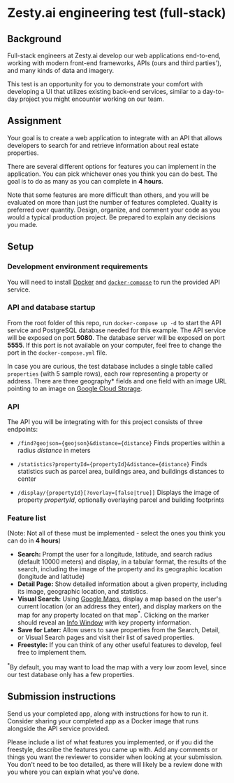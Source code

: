 # Zesty.ai engineering test (full-stack)

## Background

Full-stack engineers at Zesty.ai develop our web applications end-to-end, working with modern front-end frameworks, APIs (ours and third parties'), and many kinds of data and imagery.

This test is an opportunity for you to demonstrate your comfort with developing a UI that utilizes existing back-end services, similar to a day-to-day project you might encounter working on our team.

## Assignment

Your goal is to create a web application to integrate with an API that allows developers to search for and retrieve information about real estate properties.

There are several different options for features you can implement in the application.  You can pick whichever ones you think you can do best.  The goal is to do as many as you can complete in **4 hours**. 

Note that some features are more difficult than others, and you will be evaluated on more than just the number of features completed.  Quality is preferred over quantity.  Design, organize, and comment your code as you would a typical production project.  Be prepared to explain any decisions you made.

## Setup
### Development environment requirements

You will need to install [Docker](https://www.docker.com/products/docker-desktop) and [`docker-compose`](https://docs.docker.com/compose/install/) to run the provided API service.

### API and database startup
From the root folder of this repo, run `docker-compose up -d` to start the API service and PostgreSQL database needed for this example.  The API service will be exposed on port **5080**.  The database server will be exposed on port **5555**.  If this port is not available on your computer, feel free to change the port in the `docker-compose.yml` file.

In case you are curious, the test database includes a single table called `properties` (with 5 sample rows), each row representing a property or address.  There are three geography* fields and one field with an image URL pointing to an image on [Google Cloud Storage](https://cloud.google.com/storage/).


### API

The API you will be integrating with for this project consists of three endpoints:

* `/find?geojson={geojson}&distance={distance}`
Finds properties within a radius *distance* in meters

* `/statistics?propertyId={propertyId}&distance={distance}`
Finds statistics such as parcel area, buildings area, and buildings distances to center

* `/display/{propertyId}[?overlay=[false|true]]`
Displays the image of property *propertyId*, optionally overlaying parcel and building footprints

### Feature list
(Note: Not all of these must be implemented - select the ones you think you can do in **4 hours**)

* **Search:** Prompt the user for a longitude, latitude, and search radius (default 10000 meters) and display, in a tabular format, the results of the search, including the image of the property and its geographic location (longitude and latitude)
* **Detail Page:** Show detailed information about a given property, including its image, geographic location, and statistics.
* **Visual Search:** Using [Google Maps](https://developers.google.com/maps/documentation/), display a map based on the user's current location (or an address they enter), and display markers on the map for any property located on that map<sup>*</sup>.  Clicking on the marker should reveal an [Info Window](https://developers.google.com/maps/documentation/javascript/examples/infowindow-simple) with key property information.
* **Save for Later:** Allow users to save properties from the Search, Detail, or Visual Search pages and visit their list of saved properties.
* **Freestyle:** If you can think of any other useful features to develop, feel free to implement them.

<sup>*</sup>By default, you may want to load the map with a very low zoom level, since our test database only has a few properties.

## Submission instructions

Send us your completed app, along with instructions for how to run it.  Consider sharing your completed app as a Docker image that runs alongside the API service provided.

Please include a list of what features you implemented, or if you did the freestyle, describe the features you came up with.  Add any comments or things you want the reviewer to consider when looking at your submission.  You don't need to be too detailed, as there will likely be a review done with you where you can explain what you've done.
